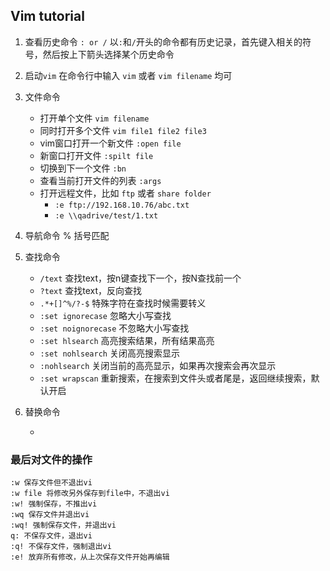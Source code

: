 
## Vim tutorial ##

1. 查看历史命令 `: or /` 以`:`和`/`开头的命令都有历史记录，首先键入相关的符号，然后按上下箭头选择某个历史命令

2. 启动`vim` 在命令行中输入 `vim` 或者 `vim filename` 均可

3. 文件命令

	+ 打开单个文件 `vim filename` 
	+ 同时打开多个文件 `vim file1 file2 file3`
	+ vim窗口打开一个新文件 `:open file`
	+ 新窗口打开文件 `:spilt file`
	+ 切换到下一个文件 `:bn`
	+ 查看当前打开文件的列表 `:args`
	+ 打开远程文件，比如 `ftp` 或者 `share folder`
		+ `:e ftp://192.168.10.76/abc.txt`
		+ `:e \\qadrive/test/1.txt`
		
4. 导航命令 % 括号匹配

5. 查找命令

	+ `/text` 查找text，按n键查找下一个，按N查找前一个
	+ `?text` 查找text，反向查找
	+ `.*+[]^%/?-$` 特殊字符在查找时候需要转义
	+ `:set ignorecase` 忽略大小写查找
	+ `:set noignorecase` 不忽略大小写查找
	+ `:set hlsearch` 高亮搜索结果，所有结果高亮
	+ `:set nohlsearch` 关闭高亮搜索显示
	+ `:nohlsearch` 关闭当前的高亮显示，如果再次搜索会再次显示
	+ `:set wrapscan` 重新搜索，在搜索到文件头或者尾是，返回继续搜索，默认开启

6. 替换命令

	+



### 最后对文件的操作

	:w 保存文件但不退出vi
	:w file 将修改另外保存到file中，不退出vi
	:w! 强制保存，不推出vi
	:wq 保存文件并退出vi
	:wq! 强制保存文件，并退出vi
	q: 不保存文件，退出vi
	:q! 不保存文件，强制退出vi
	:e! 放弃所有修改，从上次保存文件开始再编辑